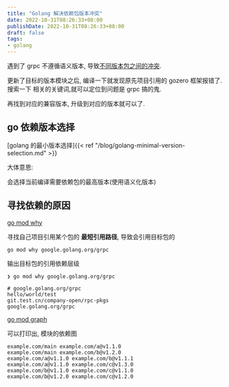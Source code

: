 ```yaml
---
title: "Golang 解决依赖包版本冲突"
date: 2022-10-31T08:26:33+08:00
publishDate: 2022-10-31T08:26:33+08:00
draft: false
tags:
- golang
---
```


遇到了 grpc 不遵循语义版本, 导致[不同版本包之间的冲突](https://github.com/weaveworks/common/issues/239). 

更新了目标的版本模块之后, 编译一下就发现原先项目引用的 gozero 框架报错了. 搜索一下
相关的关键词,就可以定位到问题是 grpc 搞的鬼.

再找到对应的兼容版本, 升级到对应的版本就可以了.

## go 依赖版本选择

[golang 的最小版本选择]{{< ref "/blog/golang-minimal-version-selection.md" >}}

大体意思:

会选择当前编译需要依赖包的最高版本(使用语义化版本)

## 寻找依赖的原因

[go mod why](https://go.dev/ref/mod#go-mod-why)

寻找自己项目引用某个包的 **最短引用路径**, 导致会引用目标包的

```
go mod why google.golang.org/grpc
```

输出目标包的引用依赖层级
```
❯ go mod why google.golang.org/grpc

# google.golang.org/grpc
hello/world/test
git.test.cn/company-open/rpc-pkgs
google.golang.org/grpc
```


[go mod graph](https://go.dev/ref/mod#go-mod-graph)

可以打印出, 模块的依赖图
```
example.com/main example.com/a@v1.1.0
example.com/main example.com/b@v1.2.0
example.com/a@v1.1.0 example.com/b@v1.1.1
example.com/a@v1.1.0 example.com/c@v1.3.0
example.com/b@v1.1.0 example.com/c@v1.1.0
example.com/b@v1.2.0 example.com/c@v1.2.0
```

